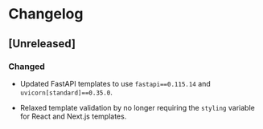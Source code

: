 # Changelog

## [Unreleased]
### Changed
- Updated FastAPI templates to use `fastapi==0.115.14` and `uvicorn[standard]==0.35.0`.

- Relaxed template validation by no longer requiring the `styling` variable for React and Next.js templates.

